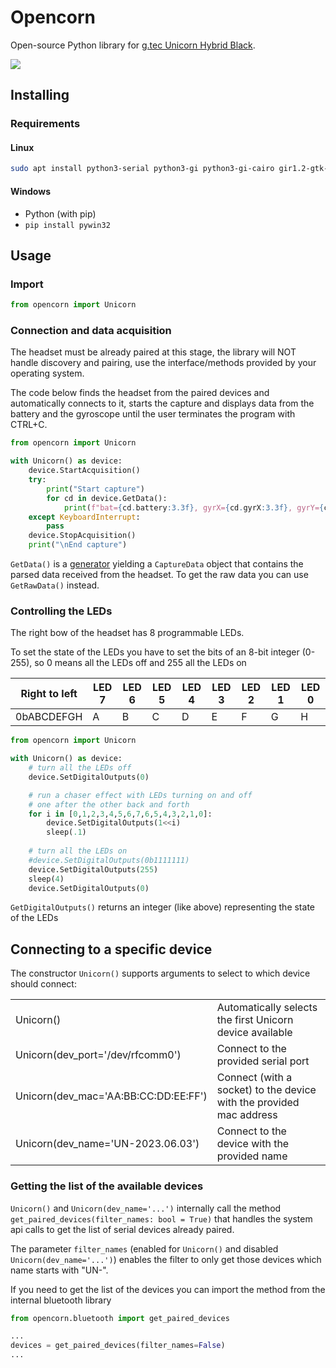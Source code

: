 # Opencorn

Open-source Python library for [g.tec Unicorn Hybrid Black](https://www.gtec.at/product/unicorn-hybrid-black/).

![](https://www.gtec.at/wp-content/uploads/2023/09/unicorn-hybrid-black-bundle.jpg)

## Installing
### Requirements
#### Linux
```sh
sudo apt install python3-serial python3-gi python3-gi-cairo gir1.2-gtk-4.0
```
#### Windows
- Python (with pip)
- `pip install pywin32`

## Usage

### Import

```python
from opencorn import Unicorn
```

### Connection and data acquisition

The headset must be already paired at this stage, the library will NOT handle discovery and pairing, use the interface/methods provided by your operating system.

The code below finds the headset from the paired devices and automatically connects to it, starts the capture and displays data from the battery and the gyroscope until the user terminates the program with CTRL+C.

```python
from opencorn import Unicorn

with Unicorn() as device:
    device.StartAcquisition()
    try:
        print("Start capture")
        for cd in device.GetData():
            print(f"bat={cd.battery:3.3f}, gyrX={cd.gyrX:3.3f}, gyrY={cd.gyrY:3.3f}, gyrZ={cd.gyrZ:3.3f}", end='\r')
    except KeyboardInterrupt:
        pass
    device.StopAcquisition()
    print("\nEnd capture")

```

`GetData()` is a [generator](https://wiki.python.org/moin/Generators) yielding a `CaptureData` object that contains the parsed data received from the headset. To get the raw data you can use `GetRawData()` instead.

### Controlling the LEDs

The right bow of the headset has 8 programmable LEDs.

To set the state of the LEDs you have to set the bits of an 8-bit integer (0-255),
so 0 means all the LEDs off and 255 all the LEDs on

| Right to left | LED 7 | LED 6 | LED 5 | LED 4 | LED 3 | LED 2 | LED 1 | LED 0 |
| ------------- | ----- | ----- | ----- | ----- | ----- | ----- | ----- | ----- |
| 0bABCDEFGH    | A     | B     | C     | D     | E     | F     | G     | H     |

```python
from opencorn import Unicorn

with Unicorn() as device:
    # turn all the LEDs off
    device.SetDigitalOutputs(0)

    # run a chaser effect with LEDs turning on and off
    # one after the other back and forth
    for i in [0,1,2,3,4,5,6,7,6,5,4,3,2,1,0]:
        device.SetDigitalOutputs(1<<i)
        sleep(.1)
  
    # turn all the LEDs on
    #device.SetDigitalOutputs(0b1111111)
    device.SetDigitalOutputs(255)
    sleep(4)
    device.SetDigitalOutputs(0)
```

`GetDigitalOutputs()` returns an integer (like above) representing the state of the LEDs

## Connecting to a specific device

The constructor `Unicorn()` supports arguments to select to which device should connect:

|                                      |                                                                     |
| ------------------------------------ | ------------------------------------------------------------------- |
| Unicorn()                            | Automatically selects the first Unicorn device available            |
| Unicorn(dev_port='/dev/rfcomm0')     | Connect to the provided serial port                                 |
| Unicorn(dev_mac='AA:BB:CC:DD:EE:FF') | Connect (with a socket) to the device with the provided mac address |
| Unicorn(dev_name='UN-2023.06.03')    | Connect to the device with the provided name                        |

### Getting the list of the available devices
`Unicorn()` and `Unicorn(dev_name='...')` internally call the method `get_paired_devices(filter_names: bool = True)` that handles the system api calls to get the list of serial devices already paired.

The parameter `filter_names` (enabled for `Unicorn()` and disabled `Unicorn(dev_name='...')`) enables the filter to only get those devices which name starts with "UN-".

If you need to get the list of the devices you can import the method from the internal bluetooth library
```python
from opencorn.bluetooth import get_paired_devices

...
devices = get_paired_devices(filter_names=False)
...

```
